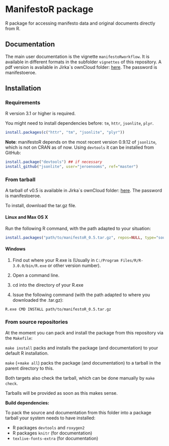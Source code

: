 # ManifestoR package

R package for accessing manifesto data and original documents directly from R.

## Documentation

The main user documentation is the vignette `manifestoRworkflow`.
It is available in different formats in the subfolder `vignettes` of this repository.
A pdf version is available in Jirka`s ownCloud folder:
[here](https://cloud.wzb.eu/public.php?service=files&t=8b30d7bd0e9a18062fbeea6cf8f2e3f3).
The password is manifestoeroe.

## Installation

### Requirements

R version 3.1 or higher is required.

You might need to install dependencies before: `tm`, `httr`, `jsonlite`, `plyr`.

```r
install.packages(c("httr", "tm", "jsonlite", "plyr"))
```

**Note**: manifestoR depends on the most recent version 0.9.12 of `jsonlite`,
which is not on CRAN as of now. Using `devtools` it can be installed from GitHub:

```r
install.package("devtools") ## if necessary
install_github("jsonlite", user="jeroenooms", ref="master")
```

### From tarball

A tarball of v0.5 is available in Jirka`s ownCloud folder:
[here](https://cloud.wzb.eu/public.php?service=files&t=8b30d7bd0e9a18062fbeea6cf8f2e3f3).
The password is manifestoeroe.

To install, download the tar.gz file.

#### Linux and Max OS X

Run the following R command, with the path adapted to your situation:

```r
install.packages("path/to/manifestoR_0.5.tar.gz", repos=NULL, type="source")
```

#### Windows

1. Find out where your R.exe is (Usually in `C:/Program Files/R/R-3.0.0/bin/R.exe` or other version number).

2. Open a command line.

3. cd into the directory of your R.exe

4. Issue the following command (with the path adapted to where you downloaded the .tar.gz):

```
R.exe CMD INSTALL path/to/manifestoR_0.5.tar.gz
```

### From source repositories

At the moment you can pack and install the package from this repository via the `Makefile`:

`make install` packs and installs the package (and documentation) to your default R installation.

`make` (=`make all`) packs the package (and documentation) to a tarball in the parent directory to this.

Both targets also check the tarball, which can be done manually by `make check`.

Tarballs will be provided as soon as this makes sense.


**Build dependencies:**

To pack the source and documentation from this folder into a package tarball your system needs to have installed:

* R packages `devtools` and `roxygen2`
* R packages `knitr` (for documentation)
* `texlive-fonts-extra` (for documentation)